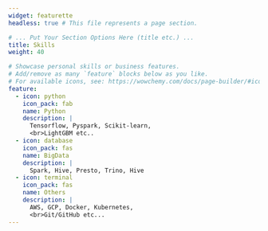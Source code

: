```yaml
---
widget: featurette
headless: true # This file represents a page section.

# ... Put Your Section Options Here (title etc.) ...
title: Skills
weight: 40

# Showcase personal skills or business features.
# Add/remove as many `feature` blocks below as you like.
# For available icons, see: https://wowchemy.com/docs/page-builder/#icons
feature:
  - icon: python
    icon_pack: fab
    name: Python
    description: |
      Tensorflow, Pyspark, Scikit-learn, 
      <br>LightGBM etc..
  - icon: database
    icon_pack: fas
    name: BigData
    description: |
      Spark, Hive, Presto, Trino, Hive
  - icon: terminal
    icon_pack: fas
    name: Others
    description: |
      AWS, GCP, Docker, Kubernetes,
      <br>Git/GitHub etc...
---
```

